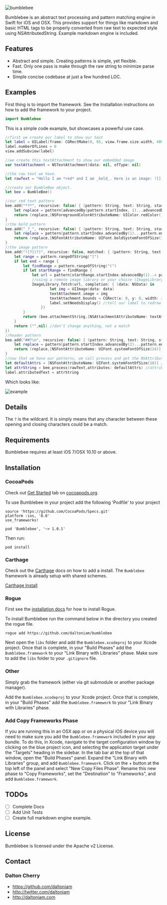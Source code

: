 ![bumblebee](http://idigitalcitizen.files.wordpress.com/2009/07/1920x1200-bumblebee88.jpg)


Bumblebee is an abstract text processing and pattern matching engine in Swift for iOS and OSX. This provides support for things like markdown and basic HTML tags to be properly converted from raw text to expected style using NSAttributedString. Example markdown engine is included.

## Features

- Abstract and simple. Creating patterns is simple, yet flexible.
- Fast. Only one pass is make through the raw string to minimize parse time.
- Simple concise codebase at just a few hundred LOC.

## Examples

First thing is to import the framework. See the Installation instructions on how to add the framework to your project.

```swift
import Bumblebee
```

This is a simple code example, but showcases a powerful use case.

```swift
//first we create our label to show our text
let label = UILabel(frame: CGRectMake(0, 65, view.frame.size.width, 400))
label.numberOfLines = 0
view.addSubview(label)

//we create this textAttachment to show our embedded image
var textAttachment = NSTextAttachment(data: nil, ofType: nil)

//the raw text we have.
let rawText = "Hello I am *red* and I am _bold_. Here is an image: ![](http://vluxe.io/assets/images/logo.png)"

//create our BumbleBee object.
let bee = BumbleBee()

//our red text pattern
bee.add("*?*", recursive: false) { (pattern: String, text: String, start: Int) -> (String, [NSObject : AnyObject]?) in
    let replace = pattern[advancedBy(pattern.startIndex, 1)...advancedBy(pattern.endIndex, -2)]
    return (replace,[NSForegroundColorAttributeName: UIColor.redColor()])
}
//the bold pattern
bee.add("_?_", recursive: false) { (pattern: String, text: String, start: Int) -> (String, [NSObject : AnyObject]?) in
    let replace = pattern[pattern.startIndex.advancedBy(1)...pattern.endIndex.advancedBy(-2)]
    return (replace,[NSFontAttributeName: UIFont.boldSystemFontOfSize(17)])
}
//the image pattern
bee.add("![?](?)", recursive: false, matched: { (pattern: String, text: String, start: Int) in
    let range = pattern.rangeOfString("]")
    if let end = range {
        let findRange = pattern.rangeOfString("(")
        if let startRange = findRange {
            let url = pattern[startRange.startIndex.advancedBy(1)..< pattern.endIndex.advancedBy(-1)]
			//using a remote image library or your choice (ImageLibrary isn't real!), we can easily fetch the remote image
            ImageLibrary.fetch(url, completion: { (data: NSData) in
                    let img = UIImage(data: data)
                    textAttachment.image = img
                    textAttachment.bounds = CGRect(x: 0, y: 0, width: img.size.width, height: img.size.height)
                    label.setNeedsDisplay() //tell our label to redraw now that we have our image
                })
        }
        return (bee.attachmentString,[NSAttachmentAttributeName: textAttachment]) // embed an attachment
    }
    return ("",nil) //don't change anything, not a match
})
//header pattern
bee.add("##?\n", recursive: false) { (pattern: String, text: String, start: Int) -> (String, [NSObject : AnyObject]?) in
    let replace = pattern[pattern.startIndex.advancedBy(2)...pattern.endIndex.advancedBy(-2)]
    return (replace,[NSFontAttributeName: UIFont.systemFontOfSize(24)]) //whatever your large font is
}
//now that we have our patterns, we call process and get the NSAttributedString
let defaultAttrs = [NSFontAttributeName: UIFont.systemFontOfSize(18)] //default attributes to apply
let attrString = bee.process(rawText,attributes: defaultAttrs) //attributes can be omited if unneeded
label.attributedText = attrString
```

Which looks like:

![example](https://raw.githubusercontent.com/daltoniam/bumblebee/assets/example.png)

## Details

The `?` is the wildcard. It is simply means that any character between these opening and closing characters could be a match.

## 

## Requirements

Bumblebee requires at least iOS 7/OSX 10.10 or above.

## Installation

### CocoaPods

Check out [Get Started](http://cocoapods.org/) tab on [cocoapods.org](http://cocoapods.org/).

To use Bumblebee in your project add the following 'Podfile' to your project

	source 'https://github.com/CocoaPods/Specs.git'
	platform :ios, '8.0'
	use_frameworks!

	pod 'Bumblebee', '~> 1.0.1'

Then run:

    pod install

### Carthage

Check out the [Carthage](https://github.com/Carthage/Carthage) docs on how to add a install. The `Bumblebee` framework is already setup with shared schemes.

[Carthage Install](https://github.com/Carthage/Carthage#adding-frameworks-to-an-application)

### Rogue

First see the [installation docs](https://github.com/acmacalister/Rogue) for how to install Rogue.

To install Bumblebee run the command below in the directory you created the rogue file.

```
rogue add https://github.com/daltoniam/bumblebee
```

Next open the `libs` folder and add the `Bumblebee.xcodeproj` to your Xcode project. Once that is complete, in your "Build Phases" add the `Bumblebee.framework` to your "Link Binary with Libraries" phase. Make sure to add the `libs` folder to your `.gitignore` file.

### Other

Simply grab the framework (either via git submodule or another package manager).

Add the `Bumblebee.xcodeproj` to your Xcode project. Once that is complete, in your "Build Phases" add the `Bumblebee.framework` to your "Link Binary with Libraries" phase.

### Add Copy Frameworks Phase

If you are running this in an OSX app or on a physical iOS device you will need to make sure you add the `Bumblebee.framework` included in your app bundle. To do this, in Xcode, navigate to the target configuration window by clicking on the blue project icon, and selecting the application target under the "Targets" heading in the sidebar. In the tab bar at the top of that window, open the "Build Phases" panel. Expand the "Link Binary with Libraries" group, and add `Bumblebee.framework`. Click on the + button at the top left of the panel and select "New Copy Files Phase". Rename this new phase to "Copy Frameworks", set the "Destination" to "Frameworks", and add `Bumblebee.framework`.

## TODOs

- [ ] Complete Docs
- [ ] Add Unit Tests
- [ ] Create full markdown engine example.

## License

Bumblebee is licensed under the Apache v2 License.

## Contact

### Dalton Cherry
* https://github.com/daltoniam
* http://twitter.com/daltoniam
* http://daltoniam.com

